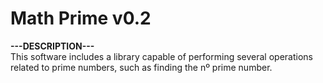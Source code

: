 # Math Prime v0.2

**---DESCRIPTION---** <br />
This software includes a library capable of performing several operations related to prime numbers, such as finding the nº prime number.
